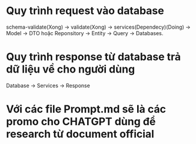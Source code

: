 # Quy trình request vào database
schema-validate(Xong) -> validate(Xong) -> services(Dependecy)(Doing) -> Model -> DTO hoặc Reponsitory -> Entity -> Query -> Databases.

# Quy trình response từ database trả dữ liệu về cho người dùng
Database -> Services -> Response

# Với các file Prompt.md sẽ là các promo cho CHATGPT dùng để research từ document official